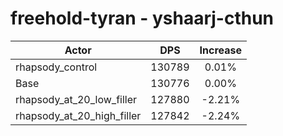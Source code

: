 # freehold-tyran - yshaarj-cthun
| Actor | DPS | Increase |
|---|:---:|:---:|
|rhapsody_control|130789|0.01%|
|Base|130776|0.00%|
|rhapsody_at_20_low_filler|127880|-2.21%|
|rhapsody_at_20_high_filler|127842|-2.24%|
